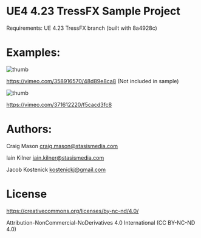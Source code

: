 UE4 4.23 TressFX Sample Project
===============================

Requirements: UE 4.23 TressFX branch (built with 8a4928c)

Examples:
======

![thumb](https://i.vimeocdn.com/video/812671106.jpg?mw=600&mh=675&q=70)

https://vimeo.com/358916570/48d89e8ca8 (Not included in sample)

![thumb](https://i.vimeocdn.com/video/829178495.jpg?mw=600&mh=675&q=70)

https://vimeo.com/371612220/f5cacd3fc8


Authors:
========

Craig Mason <craig.mason@stasismedia.com>

Iain Kilner <iain.kilner@stasismedia.com>

Jacob Kostenick <kostenickj@gmail.com>

License
=======

https://creativecommons.org/licenses/by-nc-nd/4.0/

Attribution-NonCommercial-NoDerivatives 4.0 International (CC BY-NC-ND 4.0)